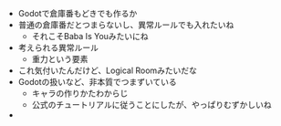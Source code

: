 - Godotで倉庫番もどきでも作るか
- 普通の倉庫番だとつまらないし、異常ルールでも入れたいね
	- それこそBaba Is Youみたいにね
- 考えられる異常ルール
	- 重力という要素
- これ気付いたんだけど、Logical Roomみたいだな
- Godotの扱いなど、非本質でつまずいている
	- キャラの作りかたわからじ
	- 公式のチュートリアルに従うことにしたが、やっぱりむずかしいね
-